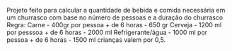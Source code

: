 Projeto feito para calcular a quantidade de bebida e comida necessária em 
um churrasco com base no número de pessoas e a duração do churrasco
Regra:
Carne - 400gr por pessoa + de 6 horas - 650 gr
Cerveja - 1200 ml por pesssoa + de 6 horas - 2000 ml
Refrigerante/água - 1000 ml por pessoa + de 6 horas - 1500 ml
crianças valem por 0,5.